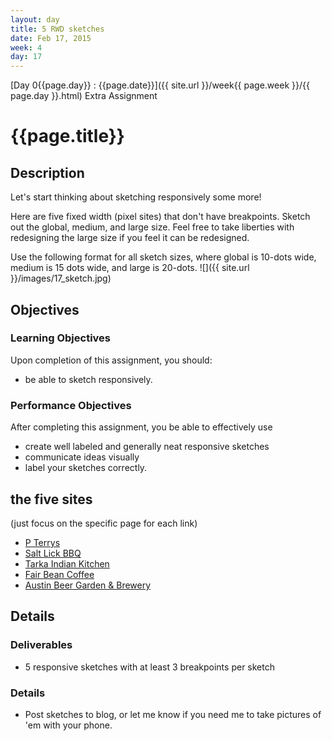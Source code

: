 ```yaml
---
layout: day
title: 5 RWD sketches
date: Feb 17, 2015
week: 4
day: 17
---
```

[Day 0{{page.day}} : {{page.date}}]({{ site.url }}/week{{ page.week }}/{{ page.day }}.html) Extra Assignment

# {{page.title}}


## Description
Let's start thinking about sketching responsively some more!

Here are five fixed width (pixel sites) that don't have breakpoints. Sketch out the global, medium, and large size. Feel free to take liberties with redesigning the large size if you feel it can be redesigned.

Use the following format for all sketch sizes, where global is 10-dots wide, medium is 15 dots wide, and large is 20-dots.
![]({{ site.url }}/images/17_sketch.jpg)

## Objectives

### Learning Objectives

Upon completion of this assignment, you should:

* be able to sketch responsively.


### Performance Objectives

After completing this assignment, you be able to effectively use

* create well labeled and generally neat responsive sketches
* communicate ideas visually
* label your sketches correctly.

## the five sites
(just focus on the specific page for each link)

* [P Terrys](http://www.pterrys.com/)
* [Salt Lick BBQ](http://www.pterrys.com/)
* [Tarka Indian Kitchen](http://tarkaindiankitchen.com/menu/)
* [Fair Bean Coffee](http://www.fairbeancoffee.com/Welcome.html)
* [Austin Beer Garden & Brewery](http://theabgb.com/)


## Details

### Deliverables
* 5 responsive sketches with at least 3 breakpoints per sketch


### Details
* Post sketches to blog, or let me know if you need me to take pictures of 'em with your phone.

